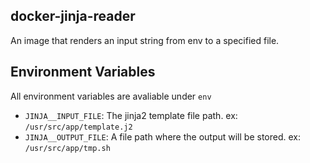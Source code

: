 ## docker-jinja-reader
An image that renders an input string from env to a specified file.

## Environment Variables
All environment variables are avaliable under `env`
- `JINJA__INPUT_FILE`: The jinja2 template file path. ex: `/usr/src/app/template.j2`
- `JINJA__OUTPUT_FILE`: A file path where the output will be stored. ex: `/usr/src/app/tmp.sh`
